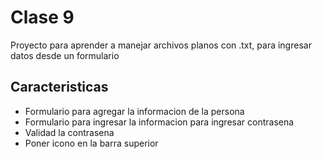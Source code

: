 # Clase 9 

Proyecto para aprender a manejar archivos planos con .txt, para ingresar datos desde un formulario


## Caracteristicas

* Formulario para agregar la informacion de la persona
* Formulario para ingresar la informacion para ingresar contrasena
* Validad la contrasena
* Poner icono en la barra superior